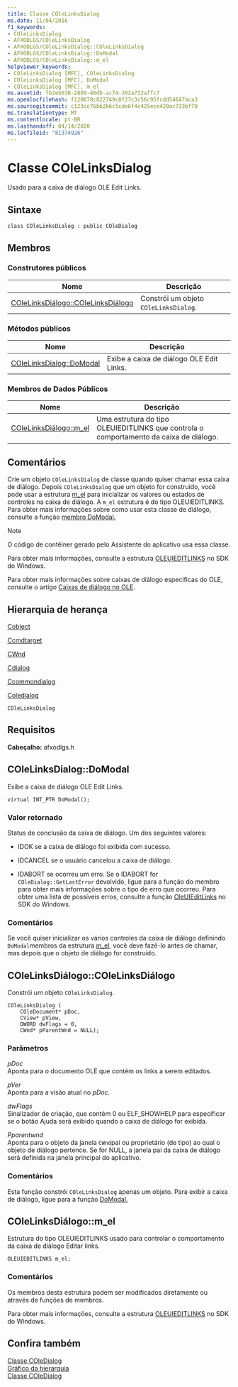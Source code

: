 ```yaml
---
title: Classe COleLinksDialog
ms.date: 11/04/2016
f1_keywords:
- COleLinksDialog
- AFXODLGS/COleLinksDialog
- AFXODLGS/COleLinksDialog::COleLinksDialog
- AFXODLGS/COleLinksDialog::DoModal
- AFXODLGS/COleLinksDialog::m_el
helpviewer_keywords:
- COleLinksDialog [MFC], COleLinksDialog
- COleLinksDialog [MFC], DoModal
- COleLinksDialog [MFC], m_el
ms.assetid: fb2eb638-2809-46db-ac74-392a732affc7
ms.openlocfilehash: f120678c822749c8f27c3c56c95fcdd54647aca3
ms.sourcegitcommit: c123cc76bb2b6c5cde6f4c425ece420ac733bf70
ms.translationtype: MT
ms.contentlocale: pt-BR
ms.lasthandoff: 04/14/2020
ms.locfileid: "81374926"
---
```

# <a name="colelinksdialog-class"></a>Classe COleLinksDialog

Usado para a caixa de diálogo OLE Edit Links.

## <a name="syntax"></a>Sintaxe

```
class COleLinksDialog : public COleDialog
```

## <a name="members"></a>Membros

### <a name="public-constructors"></a>Construtores públicos

|Nome|Descrição|
|----------|-----------------|
|[COleLinksDiálogo::COleLinksDiálogo](#colelinksdialog)|Constrói um objeto `COleLinksDialog`.|

### <a name="public-methods"></a>Métodos públicos

|Nome|Descrição|
|----------|-----------------|
|[COleLinksDialog::DoModal](#domodal)|Exibe a caixa de diálogo OLE Edit Links.|

### <a name="public-data-members"></a>Membros de Dados Públicos

|Nome|Descrição|
|----------|-----------------|
|[COleLinksDiálogo::m_el](#m_el)|Uma estrutura do tipo OLEUIEDITLINKS que controla o comportamento da caixa de diálogo.|

## <a name="remarks"></a>Comentários

Crie um objeto `COleLinksDialog` de classe quando quiser chamar essa caixa de diálogo. Depois `COleLinksDialog` que um objeto for construído, você pode usar a estrutura [m_el](#m_el) para inicializar os valores ou estados de controles na caixa de diálogo. A `m_el` estrutura é do tipo OLEUIEDITLINKS. Para obter mais informações sobre como usar esta classe de diálogo, consulte a função [membro DoModal.](#domodal)

> [!NOTE]
> O código de contêiner gerado pelo Assistente do aplicativo usa essa classe.

Para obter mais informações, consulte a estrutura [OLEUIEDITLINKS](/windows/win32/api/oledlg/ns-oledlg-oleuieditlinksw) no SDK do Windows.

Para obter mais informações sobre caixas de diálogo específicas do OLE, consulte o artigo [Caixas de diálogo no OLE](../../mfc/dialog-boxes-in-ole.md).

## <a name="inheritance-hierarchy"></a>Hierarquia de herança

[Cobject](../../mfc/reference/cobject-class.md)

[Ccmdtarget](../../mfc/reference/ccmdtarget-class.md)

[CWnd](../../mfc/reference/cwnd-class.md)

[Cdialog](../../mfc/reference/cdialog-class.md)

[Ccommondialog](../../mfc/reference/ccommondialog-class.md)

[Coledialog](../../mfc/reference/coledialog-class.md)

`COleLinksDialog`

## <a name="requirements"></a>Requisitos

**Cabeçalho:** afxodlgs.h

## <a name="colelinksdialogdomodal"></a><a name="domodal"></a>COleLinksDialog::DoModal

Exibe a caixa de diálogo OLE Edit Links.

```
virtual INT_PTR DoModal();
```

### <a name="return-value"></a>Valor retornado

Status de conclusão da caixa de diálogo. Um dos seguintes valores:

- IDOK se a caixa de diálogo foi exibida com sucesso.

- IDCANCEL se o usuário cancelou a caixa de diálogo.

- IDABORT se ocorreu um erro. Se o IDABORT for `COleDialog::GetLastError` devolvido, ligue para a função do membro para obter mais informações sobre o tipo de erro que ocorreu. Para obter uma lista de possíveis erros, consulte a função [OleUIEditLinks](/windows/win32/api/oledlg/nf-oledlg-oleuieditlinksw) no SDK do Windows.

### <a name="remarks"></a>Comentários

Se você quiser inicializar os vários controles da caixa de diálogo definindo `DoModal`membros da estrutura [m_el,](#m_el) você deve fazê-lo antes de chamar, mas depois que o objeto de diálogo for construído.

## <a name="colelinksdialogcolelinksdialog"></a><a name="colelinksdialog"></a>COleLinksDiálogo::COleLinksDiálogo

Constrói um objeto `COleLinksDialog`.

```
COleLinksDialog (
    COleDocument* pDoc,
    CView* pView,
    DWORD dwFlags = 0,
    CWnd* pParentWnd = NULL);
```

### <a name="parameters"></a>Parâmetros

*pDoc*<br/>
Aponta para o documento OLE que contém os links a serem editados.

*pVer*<br/>
Aponta para a visão atual no *pDoc*.

*dwFlags*<br/>
Sinalizador de criação, que contém 0 ou ELF_SHOWHELP para especificar se o botão Ajuda será exibido quando a caixa de diálogo for exibida.

*Pparentwnd*<br/>
Aponta para o objeto da janela `CWnd`pai ou proprietário (de tipo) ao qual o objeto de diálogo pertence. Se for NULL, a janela pai da caixa de diálogo será definida na janela principal do aplicativo.

### <a name="remarks"></a>Comentários

Esta função constrói `COleLinksDialog` apenas um objeto. Para exibir a caixa de diálogo, ligue para a função [DoModal.](#domodal)

## <a name="colelinksdialogm_el"></a><a name="m_el"></a>COleLinksDiálogo::m_el

Estrutura do tipo OLEUIEDITLINKS usado para controlar o comportamento da caixa de diálogo Editar links.

```
OLEUIEDITLINKS m_el;
```

### <a name="remarks"></a>Comentários

Os membros desta estrutura podem ser modificados diretamente ou através de funções de membros.

Para obter mais informações, consulte a estrutura [OLEUIEDITLINKS](/windows/win32/api/oledlg/ns-oledlg-oleuieditlinksw) no SDK do Windows.

## <a name="see-also"></a>Confira também

[Classe COleDialog](../../mfc/reference/coledialog-class.md)<br/>
[Gráfico da hierarquia](../../mfc/hierarchy-chart.md)<br/>
[Classe COleDialog](../../mfc/reference/coledialog-class.md)
